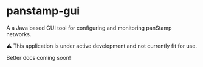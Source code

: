 panstamp-gui
============

A a Java based GUI tool for configuring and monitoring panStamp networks. 

:warning: This application is under active development and not currently fit for use.

Better docs coming soon!
